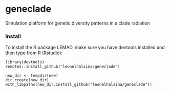 # geneclade
Simulation platform for genetic diversity patterns in a clade radiation

### Install 

To install the R package LEMAD, make sure you have devtools installed and then type from R (Rstudio):

```
library(devtools)
remotes::install_github("leonelhalsina/geneclade")

new_dir <- tempdir(new)
dir.create(new_dir) 
with_libpaths(new_dir,install_github("leonelhalsina/geneclade"))

```
